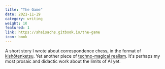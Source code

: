 ```yaml
---
title: "The Game"
date: 2021-11-19
category: writing
weight: 10
featured: 1
link: https://shaisachs.gitbook.io/the-game
icon: book
---
```


A short story I wrote about correspondence chess, in the format of [kishōtenketsu](https://shaisachs.com/2021/01/09/kishotenketsu.html). Yet another piece of [techno-magical realism](https://shaisachs.com/2020/11/29/the-recipe.html). It's perhaps my most prosaic and didactic work about the limits of AI yet.